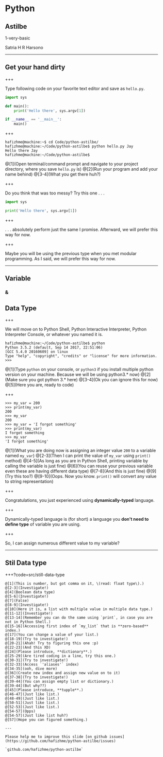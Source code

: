 # Python

## Astilbe

1-very-basic

Satria H R Harsono

---

## Get your hand dirty

+++

Type following code on your favorite text editor and save as `hello.py`.

```python
import sys

def main():
    print('Hello there', sys.argv[1])

if __name__ == '__main__':
    main()
```

+++

```
hafizhme@machine:~$ cd Code/python-astilbe/
hafizhme@machine:~/Code/python-astilbe$ python hello.py Jay
Hello there Jay
hafizhme@machine:~/Code/python-astilbe$ 
```
@[1](Open terminal/command prompt and navigate to your project directory, where you save `hello.py` is)
@[2](Run your program and add your name behind)
@[3-4](What you get there huh?)

+++

Do you think that was too messy? Try this one . . .

```python
import sys

print('Hello there', sys.argv[1])
```

+++

. . . absolutely perform just the same I promise. Afterward, we will prefer this way for now.

+++

Maybe you will be using the previous type when you met modular programming. As I said, we will prefer this way for now.

---

## Variable
### &
## Data Type

+++

We will move on to Python Shell, Python Interactive Interpreter, Python Interpreter Console, or whatever you named it is.
```
hafizhme@machine:~/Code/python-astilbe$ python
Python 3.5.2 (default, Sep 14 2017, 22:51:06) 
[GCC 5.4.0 20160609] on linux
Type "help", "copyright", "credits" or "license" for more information.
>>> 
```

@[1](Type `python` on your console, or `python3` if you install multiple python version on your machine. Because we will be using python3.\* now)
@[2](Make sure you got python 3.\* here)
@[3-4](Ok you can ignore this for now)
@[5](Here you are, ready to code)

+++

```
>>> my_var = 200
>>> print(my_var)
200
>>> my_var
200
>>> my_var = 'I forgot something'
>>> print(my_var)
I forgot something
>>> my_var
'I forgot something'
```
@[1](What you are doing now is assigning an integer value `200` to a variable named `my_var`)
@[2-3](Then I can print the value of `my_var` using `print()` method)
@[4-5](As long as you are in Python Shell, printing variable by calling the variable is just fine)
@[6](You can reuse your previous variable even these are having different data type)
@[7-8](And this is just fine)
@[9](Try this too?)
@[9-10](Oops. Now you know. `print()` will convert any value to string representation)

+++

Congratulations, you just experienced using **dynamically-typed** language.

+++

Dynamically-typed language is (for short) a language you **don't need to define type** of variable you are using.

+++

So, I can assign numerous different value to my variable?

---

## Stil Data type

+++?code=src/still-data-type

```
@[1](This is number, but got comma on it, \(read: float type\).)
@[2-3](Investigate!)
@[4](Boolean data type)
@[5-6](Investigate!)
@[7](False)
@[8-9](Investigate!)
@[10](Here it is, a list with multiple value in multiple data type.)
@[11-12](Investigate!)
@[13-14](Remember you can do the same using `print`, in case you are not in Python Shell.)
@[15-16](Accessing first index of `my_list` that is **zero-based** index.)
@[17](You can change a value of your list.)
@[18-19](Try to investigate!)
@[20-21](Ahah! Try to figuring this one :p)
@[22-23](And this XD)
@[24](Please introduce, **dictionary**.)
@[25-29](Are tired coding in a line, try this one.)
@[30-31](Try to investigate!)
@[32-33](Access `'aliases'` index)
@[34-35](ooh, dive more)
@[36](Create new index and assign new value on to it)
@[37-38](Try to investigate!)
@[39-44](You can assign empty list or dictionary.)
@[39-44](But why??)
@[45](Please introduce, **tupple**.)
@[46-47](Just like list.)
@[48-49](Just like list.)
@[50-51](Just like list.)
@[52-53](Just like list.)
@[54-57](Opps)
@[54-57](Just like list huh?)
@[57](Hope you can figured something.)

---

Please help me to improve this slide [on github issues](https://github.com/hafizhme/python-astilbe/issues)

`github.com/hafizhme/python-astilbe`
